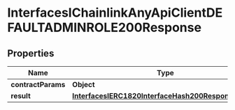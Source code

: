 

# InterfacesIChainlinkAnyApiClientDEFAULTADMINROLE200Response


## Properties

| Name | Type | Description | Notes |
|------------ | ------------- | ------------- | -------------|
|**contractParams** | **Object** |  |  |
|**result** | [**InterfacesIERC1820InterfaceHash200ResponseResult**](InterfacesIERC1820InterfaceHash200ResponseResult.md) |  |  |



